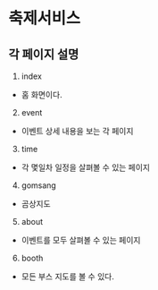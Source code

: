 # 축제서비스

## 각 페이지 설명

1. index
- 홈 화면이다.
2. event
- 이벤트 상세 내용을 보는 각 페이지
3. time
- 각 몇일차 일정을 살펴볼 수 있는 페이지
4. gomsang
- 곰상지도
5. about
- 이벤트를 모두 살펴볼 수 있는 페이지
6. booth
- 모든 부스 지도를 볼 수 있다.